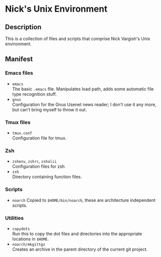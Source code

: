 
# Nick's Unix Environment #

## Description ##

This is a collection of files and scripts that comprise Nick Vargish's
Unix environment. 


## Manifest ##

### Emacs files ###

  - `emacs`  
    The basic `.emacs` file. Manipulates load path, adds some
    automatic file type recognition stuff.
  - `gnus`  
    Configuration for the Gnus Usenet news reader; I don't use it any
    more, but can't bring myself to throw it out.

### Tmux files ###

  - `tmux.conf`  
    Configuration file for tmux.

### Zsh ###

  - `zshenv`, `zshrc`, `zshalii`  
    Configuration files for zsh
  - `zsh`  
    Directory containing function files.

### Scripts ###

  - `noarch`
    Copied to `$HOME/bin/noarch`, these are architecture independent
    scripts.

### Utilities ###

  - `copydots`  
    Run this to copy the dot files and directories into the
    appropriate locations in `$HOME`.
  - `noarch/mkgittgz`  
    Creates an archive in the parent directory of the current git
    project.
